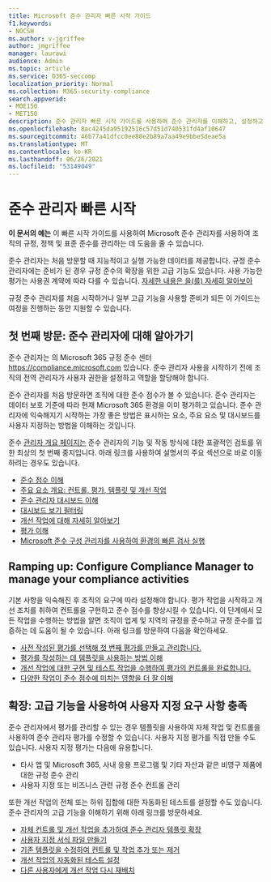 ```yaml
---
title: Microsoft 준수 관리자 빠른 시작 가이드
f1.keywords:
- NOCSH
ms.author: v-jgriffee
author: jmgriffee
manager: laurawi
audience: Admin
ms.topic: article
ms.service: O365-seccomp
localization_priority: Normal
ms.collection: M365-security-compliance
search.appverid:
- MOE150
- MET150
description: 준수 관리자 빠른 시작 가이드를 사용하여 준수 관리자를 이해하고, 설정하고, 사용하는 여정을 안내합니다.
ms.openlocfilehash: 8ac4245da95192516c57d51d740531fd4af10647
ms.sourcegitcommit: 46b77a41dfcc0ee80e2b89a7aa49e9bbe5deae5a
ms.translationtype: MT
ms.contentlocale: ko-KR
ms.lasthandoff: 06/26/2021
ms.locfileid: "53149049"
---
```

# <a name="compliance-manager-quickstart"></a>준수 관리자 빠른 시작

**이 문서의 예는** 이 빠른 시작 가이드를 사용하여 Microsoft 준수 관리자를 사용하여 조직의 규정, 정책 및 표준 준수를 관리하는 데 도움을 줄 수 있습니다.

준수 관리자는 처음 방문할 때 지능적이고 실행 가능한 데이터를 제공합니다. 규정 준수 관리자에는 준비가 된 경우 규정 준수의 확장을 위한 고급 기능도 있습니다. 사용 가능한 평가는 사용권 계약에 따라 다를 수 있습니다. [자세한 내용은 을(를) 자세히 알아보아](/office365/servicedescriptions/microsoft-365-service-descriptions/microsoft-365-tenantlevel-services-licensing-guidance/microsoft-365-security-compliance-licensing-guidance)

규정 준수 관리자를 처음 시작하거나 일부 고급 기능을 사용할 준비가 되든 이 가이드는 여정을 진행하는 동안 지원할 수 있습니다.

## <a name="first-visit-get-to-know-compliance-manager"></a>첫 번째 방문: 준수 관리자에 대해 알아가기

준수 관리자는 의 Microsoft 365 규정 준수 센터 https://compliance.microsoft.com 있습니다. 준수 관리자 사용을 시작하기 전에 [](compliance-manager-setup.md#set-user-permissions-and-assign-roles) 조직의 전역 관리자가 사용자 권한을 설정하고 역할을 할당해야 합니다.

준수 관리자를 처음 방문하면 조직에 대한 준수 점수가 볼 수 있습니다. 준수 관리자는 데이터 보호 기준에 따라 현재 Microsoft 365 환경을 이미 평가하고 있습니다. 준수 관리자에 익숙해지기 시작하는 가장 좋은 방법은 표시하는 요소, 주요 요소 및 대시보드를 사용자 지정하는 방법을 이해하는 것입니다.

준수 [관리자 개요 페이지는](compliance-manager.md) 준수 관리자의 기능 및 작동 방식에 대한 포괄적인 검토를 위한 최상의 첫 번째 중지입니다. 아래 링크를 사용하여 설명서의 주요 섹션으로 바로 이동하려는 경우도 있습니다.

- [준수 점수 이해](compliance-manager.md#understanding-your-compliance-score)
- [주요 요소 개요: 컨트롤, 평가, 템플릿 및 개선 작업](compliance-manager.md#key-elements-controls-assessments-templates-improvement-actions)
- [준수 관리자 대시보드 이해](compliance-manager-setup.md#understand-the-compliance-manager-dashboard)
- [대시보드 보기 필터링](compliance-manager-setup.md#filtering-your-dashboard-view)
- [개선 작업에 대해 자세히 알아보기](compliance-manager-setup.md#improvement-actions-page)
- [평가 이해](compliance-manager.md#assessments)
- [Microsoft 준수 구성 관리자를 사용하여 환경의 빠른 검사 실행](compliance-manager-mcca.md)

## <a name="ramping-up-configure-compliance-manager-to-manage-your-compliance-activities"></a>Ramping up: Configure Compliance Manager to manage your compliance activities

기본 사항을 익숙해진 후 조직의 요구에 따라 설정해야 합니다. 평가 작업을 시작하고 개선 조치를 취하여 컨트롤을 구현하고 준수 점수를 향상시킬 수 있습니다. 이 단계에서 모든 작업을 수행하는 방법을 알면 조직이 업계 및 지역의 규정을 준수하고 규정 준수를 입증하는 데 도움이 될 수 있습니다. 아래 링크를 방문하여 다음을 확인하세요.

- [사전 작성된 평가를 선택해 첫 번째 평가를 만들고 관리합니다.](compliance-manager-assessments.md)
- [평가를 작성하는 데 템플릿을 사용하는 방법 이해](compliance-manager-templates.md)
- [개선 작업에 대한 구현 및 테스트 작업을 수행하여 평가의 컨트롤을 완료합니다.](compliance-manager-improvement-actions.md)
- [다양한 작업이 준수 점수에 미치는 영향을 더 잘 이해](compliance-score-calculation.md)

## <a name="scaling-up-use-advanced-functionality-to-meet-your-custom-needs"></a>확장: 고급 기능을 사용하여 사용자 지정 요구 사항 충족

준수 관리자에서 평가를 관리할 수 있는 경우 템플릿을 사용하여 자체 작업 및 컨트롤을 사용하여 준수 관리자 평가를 수정할 수 있습니다. 사용자 지정 평가를 직접 만들 수도 있습니다. 사용자 지정 평가는 다음에 유용합니다.

- 타사 앱 및 Microsoft 365, 사내 응용 프로그램 및 기타 자산과 같은 비영구 제품에 대한 규정 준수 관리
- 사용자 지정 또는 비즈니스 관련 규정 준수 컨트롤 관리

또한 개선 작업의 전체 또는 하위 집합에 대한 자동화된 테스트를 설정할 수도 있습니다. 준수 관리자의 고급 기능을 이해하기 위해 아래 링크를 방문하세요.

- [자체 컨트롤 및 개선 작업을 추가하여 준수 관리자 템플릿 확장](compliance-manager-templates.md#extend-an-assessment-template)
- [사용자 지정 서식 파일 만들기](compliance-manager-templates.md#create-an-assessment-template)
- [기존 템플릿을 수정하여 컨트롤 및 작업 추가 또는 제거](compliance-manager-templates.md#modify-a-template)
- [개선 작업의 자동화된 테스트 설정](compliance-manager-setup.md#set-up-automated-testing)
- [다른 사용자에게 개선 작업 다시 재배치](compliance-manager-setup.md#reassign-improvement-actions-to-another-user)